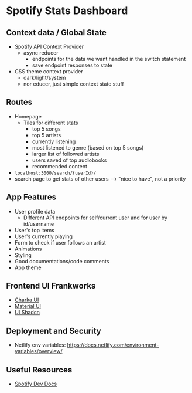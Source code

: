 # Spotify Stats Dashboard

## Context data / Global State

- Spotify API Context Provider
  - async reducer
    - endpoints for the data we want handled in the switch statement
    - save endpoint responses to state
- CSS theme context provider
  - dark/light/system
  - nor educer, just simple context state stuff


## Routes

- Homepage
  - Tiles for different stats
    - top 5 songs
    - top 5 artists
    - currently listening
    - most listened to genre (based on top 5 songs)
    - larger list of followed artists
    - users saved of top audiobooks
    - recommended content
- `localhost:3000/search/{userId}/`
- search page to get stats of other users --> "nice to have", not a priority


## App Features

- User profile data
  - Different API endpoints for self/current user and for user by id/username
- User's top items
- User's currently playing
- Form to check if user follows an artist
- Animations
- Styling
- Good documentations/code comments
- App theme


## Frontend UI Frankworks

- [Charka UI](https://v2.chakra-ui.com/)
- [Material UI](google.com)
- [UI Shadcn](https://ui.shadcn.com)

## Deployment and Security

- Netlify env variables: https://docs.netlify.com/environment-variables/overview/

## Useful Resources

- [Spotify Dev Docs](https://developer.spotify.com/documentation/web-api)